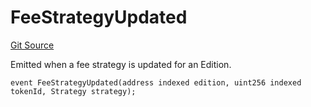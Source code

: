 # FeeStrategyUpdated
[Git Source](https://github.com/titlesnyc/wallflower-contract-v2/blob/3def97b53d8f2e1ca0a59e2027614383ba598af9/src/shared/Common.sol)

Emitted when a fee strategy is updated for an Edition.


```solidity
event FeeStrategyUpdated(address indexed edition, uint256 indexed tokenId, Strategy strategy);
```

